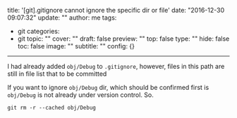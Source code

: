 title: '[git].gitignore cannot ignore the specific dir or file'
date: "2016-12-30 09:07:32"
update: ""
author: me
tags:
- git
categories:
- git
topic: ""
cover: ""
draft: false
preview: ""
top: false
type: ""
hide: false
toc: false
image: ""
subtitle: ""
config: {}


---



I had already added `obj/Debug` to  `.gitignore`,
however, files in this path are still in file list that to be committed

If you want to ignore `obj/Debug` dir, which should be confirmed first is `obj/Debug` is not already under version control.
So.
```git
git rm -r --cached obj/Debug 
```
